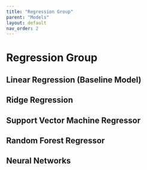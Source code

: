 ```yaml
---
title: "Regression Group"
parent: "Models"
layout: default
nav_order: 2
---
```


# Regression Group

## Linear Regression (Baseline Model)

## Ridge Regression 

## Support Vector Machine Regressor

## Random Forest Regressor

## Neural Networks